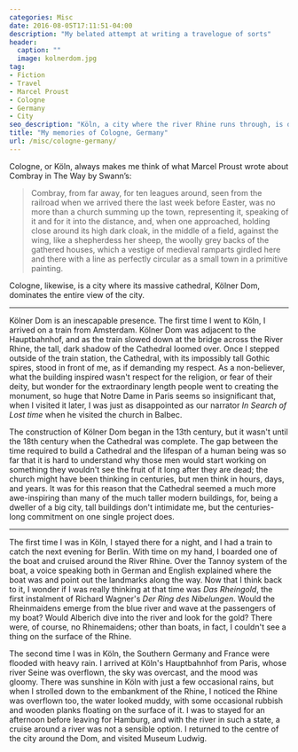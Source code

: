 ```yaml
---
categories: Misc
date: 2016-08-05T17:11:51-04:00
description: "My belated attempt at writing a travelogue of sorts"
header:
  caption: ""
  image: kolnerdom.jpg
tag:
- Fiction
- Travel
- Marcel Proust
- Cologne
- Germany
- City
seo_description: "Köln, a city where the river Rhine runs through, is defined by its enormous cathedral"
title: "My memories of Cologne, Germany"
url: /misc/cologne-germany/
---
```

Cologne, or Köln, always makes me think of what Marcel Proust wrote about Combray in The Way by Swann’s:

> Combray, from far away, for ten leagues around, seen from the railroad when we arrived there the last week before Easter, was no more than a church summing up the town, representing it, speaking of it and for it into the distance, and, when one approached, holding close around its high dark cloak, in the middle of a field, against the wing, like a shepherdess her sheep, the woolly grey backs of the gathered houses, which a vestige of medieval ramparts girdled here and there with a line as perfectly circular as a small town in a primitive painting.

Cologne, likewise, is a city where its massive cathedral, Kölner Dom, dominates the entire view of the city.

***

Kölner Dom is an inescapable presence. The first time I went to Köln, I arrived on a train from Amsterdam. Kölner Dom was adjacent to the Hauptbahnhof, and as the train slowed down at the bridge across the River Rhine, the tall, dark shadow of the Cathedral loomed over. Once I stepped outside of the train station, the Cathedral, with its impossibly tall Gothic spires, stood in front of me, as if demanding my respect. As a non-believer, what the building inspired wasn't respect for the religion, or fear of their deity, but wonder for the extraordinary length people went to creating the monument, so huge that Notre Dame in Paris seems so insignificant that, when I visited it later, I was just as disappointed as our narrator *In Search of Lost time* when he visited the church in Balbec.

The construction of Kölner Dom began in the 13th century, but it wasn't until the 18th century when the Cathedral was complete. The gap between the time required to build a Cathedral and the lifespan of a human being was so far that it is hard to understand why those men would start working on something they wouldn't see the fruit of it long after they are dead; the church might have been thinking in centuries, but men think in hours, days, and years. It was for this reason that the Cathedral seemed a much more awe-inspiring than many of the much taller modern buildings, for, being a dweller of a big city, tall buildings don't intimidate me, but the centuries-long commitment on one single project does.

***

The first time I was in Köln, I stayed there for a night, and I had a train to catch the next evening for Berlin. With time on my hand, I boarded one of the boat and cruised around the River Rhine. Over the Tannoy system of the boat, a voice speaking both in German and English explained where the boat was and point out the landmarks along the way. Now that I think back to it, I wonder if I was really thinking at that time was *Das Rheingold*, the first instalment of Richard Wagner's *Der Ring des Nibelungen*. Would the Rheinmaidens emerge from the blue river and wave at the passengers of my boat? Would Alberich dive into the river and look for the gold? There were, of course, no Rhinemaidens; other than boats, in fact, I couldn't see a thing on the surface of the Rhine.

The second time I was in Köln, the Southern Germany and France were flooded with heavy rain. I arrived at Köln's Hauptbahnhof from Paris, whose river Seine was overflown, the sky was overcast, and the mood was gloomy. There was sunshine in Köln with just a few occasional rains, but when I strolled down to the embankment of the Rhine, I noticed the Rhine was overflown too, the water looked muddy, with some occasional rubbish and wooden planks floating on the surface of it. I was to stayed for an afternoon before leaving for Hamburg, and with the river in such a state, a cruise around a river was not a sensible option. I returned to the centre of the city around the Dom, and visited Museum Ludwig.
